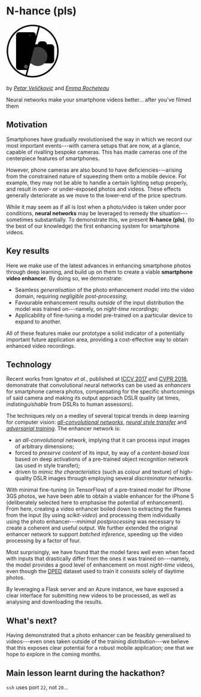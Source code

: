 # N-hance (pls)

[![](https://raw.githubusercontent.com/PetarV-/n-hance-pls/master/nhance-logo.png?token=AD_VHKroPhUIuDGY0ynsT4sT6WkL1aq-ks5cTU18wA%3D%3D)](https://nodesource.com/products/nsolid)

by [_Petar Veličković_](https://github.com/PetarV-) and [_Emma Rocheteau_](https://github.com/EmmaRocheteau)

Neural networks make your smartphone videos better... after you've filmed them

## Motivation

Smartphones have gradually revolutionised the way in which we record our most important events---with camera setups that are now, at a glance, capable of rivalling bespoke cameras. This has made cameras one of the centerpiece features of smartphones.

However, phone cameras are also bound to have deficiencies---arising from the constrained nature of squeezing them onto a mobile device. For example, they may not be able to handle a certain lighting setup properly, and result in over- or under-exposed photos and videos. These effects generally deteriorate as we move to the lower-end of the price spectrum.

While it may seem as if all is lost when a photo/video is taken under poor conditions, **neural networks** may be leveraged to remedy the situation---sometimes substantially. To demonstrate this, we present **N-hance (pls)**, (to the best of our knowledge) the first enhancing system for smartphone videos.

## Key results

Here we make use of the latest advances in enhancing smartphone photos through deep learning, and build up on them to create a viable **smartphone video enhancer**. By doing so, we demonstrate:
- Seamless _generalisation_ of the photo enhancement model into the video domain, requiring _negligible post-processing_;
- Favourable enhancement results _outside_ of the input distribution the model was trained on---namely, on _night-time recordings_;
- Applicability of fine-tuning a model pre-trained on a particular device to expand to another.

All of these features make our prototype a solid indicator of a potentially important future application area, providing a cost-effective way to obtain enhanced video recordings.

## Technology

Recent works from Ignatov _et al._, published at [ICCV 2017](https://www.vision.ee.ethz.ch/~ihnatova/index.html) and [CVPR 2018](https://www.vision.ee.ethz.ch/~ihnatova/wespe.html), demonstrate that convolutional neural networks can be used as _enhancers_ for smartphone camera photos, compensating for the specific shortcomings of said camera and making its output approach DSLR quality (at times, _indistinguishable_ from DSLRs to human assessors).

The techniques rely on a medley of several topical trends in deep learning for computer vision: [_all-convolutional networks_](https://arxiv.org/abs/1412.6806), [_neural style transfer_](https://arxiv.org/abs/1508.06576) and [_adversarial training_](https://arxiv.org/abs/1406.2661). The enhancer network is:
- an _all-convolutional network_, implying that it can process input images of arbitrary dimensions;
- forced to _preserve content_ of its input, by way of a _content-based loss_ based on deep activations of a pre-trained object recognition network (as used in style transfer);
- driven to _mimic the characteristics_ (such as colour and texture) of high-quality DSLR images through employing several _discriminator networks_.

With minimal fine-tuning (in TensorFlow) of a pre-trained model for iPhone 3GS photos, we have been able to obtain a viable enhancer for the iPhone 5 (deliberately selected here to emphasise the potential of enhancement). From here, creating a video enhancer boiled down to extracting the frames from the input (by using _scikit-video_) and processing them individually using the photo enhancer---_minimal postprocessing_ was necessary to create a coherent and useful output. We further extended the original enhancer network to support _batched inference_, speeding up the video processing by a factor of four.

Most surprisingly, we have found that the model fares well even when faced with inputs that drastically differ from the ones it was trained on---namely, the model provides a good level of enhancement on most _night-time_ videos, even though the [DPED](https://www.vision.ee.ethz.ch/~ihnatova/index.html) dataset used to train it consists solely of daytime photos.

By leveraging a Flask server and an Azure instance, we have exposed a clear interface for submitting new videos to be processed, as well as analysing and downloading the results.

## What's next?
Having demonstrated that a photo enhancer can be feasibly generalised to videos---even ones taken outside of the training distribution---we believe that this exposes clear potential for a robust mobile application; one that we hope to explore in the coming months.

## Main lesson learnt during the hackathon?
`ssh` uses port `22`, not `20`...


